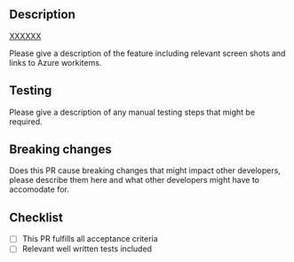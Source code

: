 ## Description

[XXXXXX](https://dev.azure.com/jibe-erp/JiBe/_workitems/edit/XXXXXX)

Please give a description of the feature including relevant screen shots and links to Azure workitems.

## Testing

Please give a description of any manual testing steps that might be required.

## Breaking changes

Does this PR cause breaking changes that might impact other developers, please describe them here and what other 
developers might have to accomodate for.

## Checklist
<!---
Please remove any checklist items not relevant to your PR
-->

- [ ] This PR fulfills all acceptance criteria
- [ ] Relevant well written tests included
